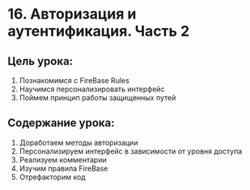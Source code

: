 # 16. Авторизация и аутентификация. Часть 2

## Цель урока:

1. Познакомимся с FireBase Rules
2. Научимся персонализировать интерфейс
3. Поймем принцип работы защищенных путей

## Содержание урока:

1. Доработаем методы авторизации
2. Персонализируем интерфейс в зависимости от уровня доступа
3. Реализуем комментарии
4. Изучим правила FireBase
5. Отрефакторим код